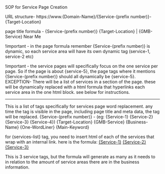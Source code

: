 SOP for Service Page Creation

URL structure- https://www.{Domain-Name}/{Service-(prefix number)}-{Target-Location}

page title formula - {Service-(prefix number)} {Target-Location} | {GMB-Service} Near Me

!important - in the page formula remember {Service-(prefix number)} is dynamic, so each service area will have its own dynamic tag (service-1, service-2 etc)


!important - the service pages will specifically focus on the one service per page. So if the page is about {service-5}, the page tags where it mentions {Service-(prefix number)} should all dynamically be {service-5}. EXCEPTION- There will be a list of services in a section of the page. these will be dynamically replaced with a html formula that hyperlinks each service area in the one html block. see below for instructions.

-----------------

This is a list of tags specifically for services page word replacement. any time the tag is visible in the page, including page title and meta data, the tag will be replaced.
{Service-(prefix number)} - (eg: {Service-1} {Service-2} {Service-3} {Service-4})
{Target-Location}
{GMB-Service}
{Business-Name}
{One-WordLiner}
{Main-Keyword}



for {services-list} tag, you need to insert html of each of the services that wrap with an internal link. here is the formula: 
<a href="https://www.{Domain-Name}/{Service-1}-{Target-Location}">{Service-1}</a>
<a href="https://www.{Domain-Name}/{Service-2}-{Target-Location}">{Service-2}</a>
<a href="https://www.{Domain-Name}/{Service-3}-{Target-Location}">{Service-3}</a>

This is 3 service tags, but the formula will generate as many as it needs to in relation to the amount of service areas there are in the business information.



